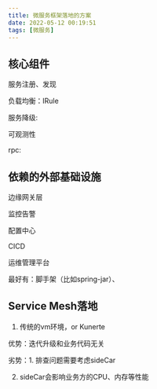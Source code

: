 ```yaml
---
title: 微服务框架落地的方案
date: 2022-05-12 00:19:51
tags: [微服务]
---
```






## 核心组件

服务注册、发现

负载均衡：IRule

服务降级:

可观测性

rpc:



## 依赖的外部基础设施

边缘网关层

监控告警

配置中心

CICD

运维管理平台

最好有：脚手架（比如spring-jar）、



## Service Mesh落地

1. 传统的vm环境，or Kunerte



优势：迭代升级和业务代码无关

劣势：1. 排查问题需要考虑sideCar

2. sideCar会影响业务方的CPU、内存等性能
